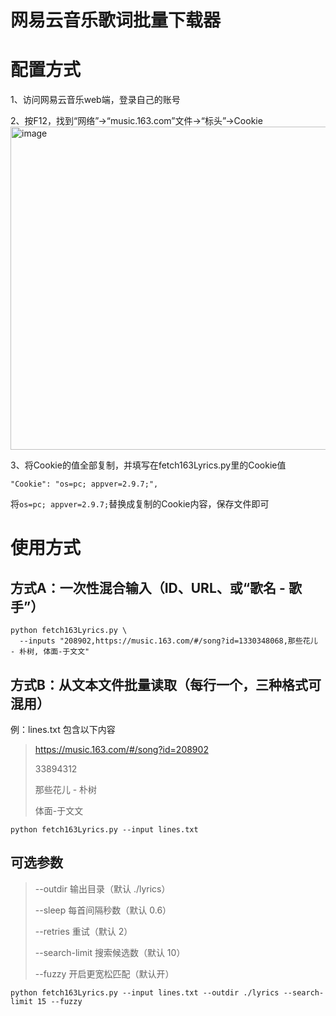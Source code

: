 # 网易云音乐歌词批量下载器

# 配置方式
1、访问网易云音乐web端，登录自己的账号

2、按F12，找到“网络”->“music.163.com”文件->“标头”->Cookie
<img width="945" height="517" alt="image" src="https://github.com/user-attachments/assets/df6d277e-3fc7-4e15-8f7a-4c92b6dcac6e" />

3、将Cookie的值全部复制，并填写在fetch163Lyrics.py里的Cookie值
```
"Cookie": "os=pc; appver=2.9.7;",
```
将`os=pc; appver=2.9.7;`替换成复制的Cookie内容，保存文件即可


# 使用方式

## 方式A：一次性混合输入（ID、URL、或“歌名 - 歌手”）
```
python fetch163Lyrics.py \
  --inputs "208902,https://music.163.com/#/song?id=1330348068,那些花儿 - 朴树, 体面-于文文"
```

## 方式B：从文本文件批量读取（每行一个，三种格式可混用）
例：lines.txt 包含以下内容

> https://music.163.com/#/song?id=208902
> 
> 33894312
> 
> 那些花儿 - 朴树
> 
> 体面-于文文

```
python fetch163Lyrics.py --input lines.txt
```

## 可选参数
> --outdir 输出目录（默认 ./lyrics）
> 
> --sleep  每首间隔秒数（默认 0.6）
> 
> --retries 重试（默认 2）
> 
> --search-limit 搜索候选数（默认 10）
> 
> --fuzzy  开启更宽松匹配（默认开）

```
python fetch163Lyrics.py --input lines.txt --outdir ./lyrics --search-limit 15 --fuzzy
```
